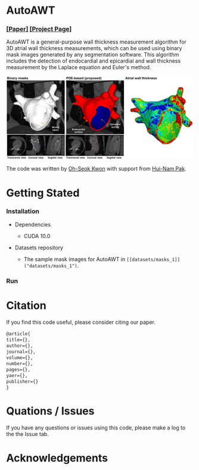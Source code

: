 # AutoAWT

### [[Paper]](link) [[Project Page]](https://github.com/ohseokkwon/AutoAWT/)<br>

AutoAWT is a general-purpose wall thickness measurement algorithm for 3D atrial wall thickness measurements, which can be used using binary mask images generated by any segmentation software. This algorithm includes the detection of endocardial and epicardial and wall thickness measurement by the Laplace equation and Euler's method.

<img src="AutoAWT_overview.png" align="center" width="750px"> <br>

The code was written by [Oh-Seok Kwon](link) with support from [Hui-Nam Pak]().

# Getting Stated

### Installation
- Dependencies
  - CUDA 10.0 

- Datasets repository
  - The sample mask images for AutoAWT in ```[[datasets/masks_1]]("datasets/masks_1")```.

### Run

# Citation
If you find this code useful, please consider citing our paper.
```
@article{
title={},
author={},
journal={},
volume={},
number={},
pages={},
yaer={},
publisher={}
}
```

# Quations / Issues
If you have any questions or issues using this code, please make a log to the the Issue tab.

# Acknowledgements

